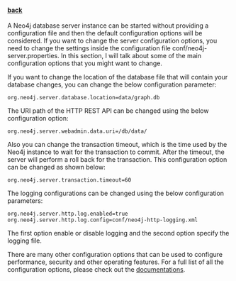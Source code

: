 #### [back](admin_main.md)


A Neo4j database server instance can be started without providing a configuration file and then the default configuration options will be considered. If you want to change the server configuration options, you need to change the settings inside the configuration file conf/neo4j-server.properties. In this section, I will talk about some of the main configuration options that you might want to change. 


If you want to change the location of the database file that will contain your database changes, you can change the below configuration parameter:

````
org.neo4j.server.database.location=data/graph.db
````


The URI path of the HTTP REST API can be changed using the below configuration option:

````
org.neo4j.server.webadmin.data.uri=/db/data/
````

Also you can change the transaction timeout, which is the time used by the Neo4j instance to wait for the transaction to commit. After the timeout, the server will perform a roll back for the transaction. This configuration option can be changed as shown below:


````
org.neo4j.server.transaction.timeout=60
````


The logging configurations can be changed using the below configuration parameters:

````
org.neo4j.server.http.log.enabled=true
org.neo4j.server.http.log.config=conf/neo4j-http-logging.xml
````

The first option enable or disable logging and the second option specify the logging file. 

There are many other configuration options that can be used to configure performance, security and other operating features. For a full list of all the configuration options, please check out the [documentations](http://neo4j.com/docs/stable/configuration-settings.html).